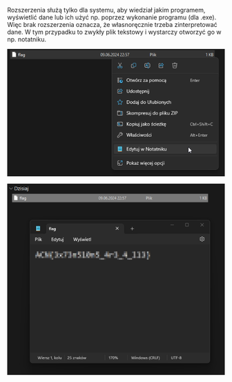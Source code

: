 Rozszerzenia służą tylko dla systemu, aby wiedział jakim programem, wyświetlić dane lub ich użyć np. poprzez wykonanie programu (dla .exe). Więc brak rozszerzenia oznacza, że własnoręcznie trzeba zinterpretować dane. W tym przypadku to zwykły plik tekstowy i wystarczy otworzyć go w np. notatniku.

![Pasted image 20240609225947](attachements/Pasted%20image%2020240609225947.png)

![Pasted image 20240609230259](attachements/Pasted%20image%2020240609230259.png)
